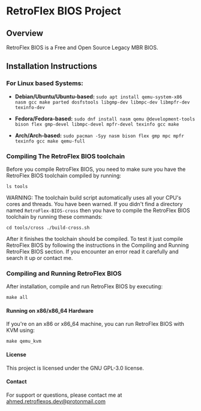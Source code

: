 # RetroFlex BIOS Project

## Overview
RetroFlex BIOS is a Free and Open Source Legacy MBR BIOS.

## Installation Instructions

### For Linux based Systems:

- **Debian/Ubuntu/Ubuntu-based:** `sudo apt install qemu-system-x86 nasm gcc make parted dosfstools libgmp-dev libmpc-dev libmpfr-dev texinfo-dev`

- **Fedora/Fedora-based:** `sudo dnf install nasm qemu @development-tools bison flex gmp-devel libmpc-devel mpfr-devel texinfo gcc make`

- **Arch/Arch-based:** `sudo pacman -Syy nasm bison flex gmp mpc mpfr texinfo gcc make qemu-full`

### Compiling The RetroFlex BIOS toolchain

Before you compile RetroFlex BIOS, you need to make sure you have the RetroFlex BIOS toolchain compiled by running:

`ls tools`

WARNING: The toolchain build script automatically uses all your CPU's cores and threads. You have been warned.
If you didn't find a directory named `RetroFlex-BIOS-cross` then you have to compile the RetroFlex BIOS toolchain by running these commands:

`cd tools/cross
./build-cross.sh`

After it finishes the toolchain should be compiled. To test it just compile RetroFlex BIOS by following the instructions in the Compiling and Running RetroFlex BIOS section.
If you encounter an error read it carefully and search it up or contact me.

### Compiling and Running RetroFlex BIOS

After installation, compile and run RetroFlex BIOS by executing:

`make all`

#### Running on x86/x86_64 Hardware

If you're on an x86 or x86_64 machine, you can run RetroFlex BIOS with KVM using:

`make qemu_kvm`

#### License

This project is licensed under the GNU GPL-3.0 license.

#### Contact

For support or questions, please contact me at [ahmed.retroflexos.dev@protonmail.com](mailto:ahmed.retroflexos.dev@protonmail.com)
